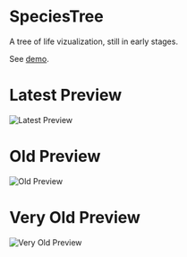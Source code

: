 SpeciesTree
===========

A tree of life vizualization, still in early stages.

See [demo](www.species-explorer.appspot.com).

Latest Preview
=================================================

![Latest Preview](https://raw.githubusercontent.com/harokb/SpeciesTree/master/newestpreview.png)





Old Preview
==============

![Old Preview](https://raw.githubusercontent.com/harokb/SpeciesTree/master/newpreview.png)



Very Old Preview
==============

![Very Old Preview](https://raw.githubusercontent.com/harokb/SpeciesTree/master/preview.png)
